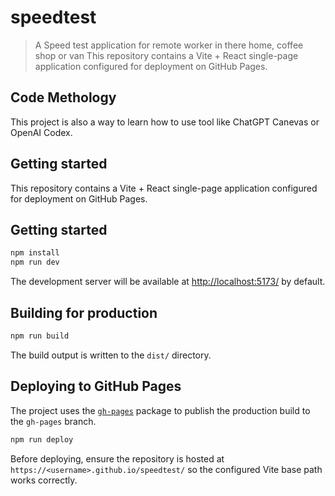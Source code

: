 # speedtest

> A Speed test application for remote worker in there home, coffee shop or van
This repository contains a Vite + React single-page application configured for deployment on GitHub Pages.

## Code Methology
This project is also a way to learn how to use tool like ChatGPT Canevas or OpenAI Codex. 

## Getting started

This repository contains a Vite + React single-page application configured for deployment on GitHub Pages.

## Getting started

```bash
npm install
npm run dev
```

The development server will be available at <http://localhost:5173/> by default.

## Building for production

```bash
npm run build
```

The build output is written to the `dist/` directory.

## Deploying to GitHub Pages

The project uses the [`gh-pages`](https://github.com/tschaub/gh-pages) package to publish the production build to the `gh-pages` branch.

```bash
npm run deploy
```

Before deploying, ensure the repository is hosted at `https://<username>.github.io/speedtest/` so the configured Vite base path works correctly.
